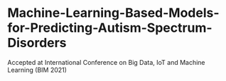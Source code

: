 # Machine-Learning-Based-Models-for-Predicting-Autism-Spectrum-Disorders
Accepted  at  International Conference on Big Data, IoT and Machine Learning (BIM 2021)
